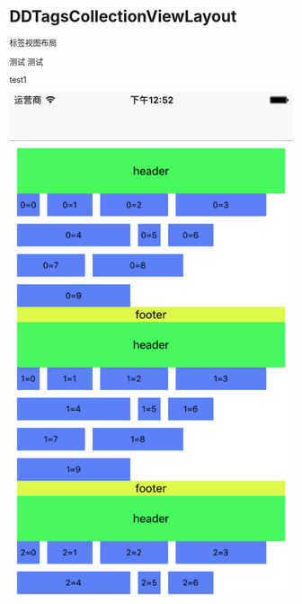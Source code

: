 # DDTagsCollectionViewLayout

标签视图布局

测试
测试

test1

![image](https://github.com/Poseidong/DDTagsCollectionViewLayout/blob/master/demo.png)
